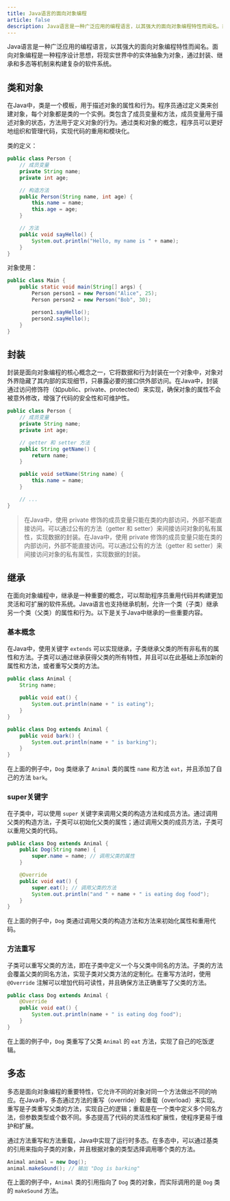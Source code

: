 ```yaml
---
title: Java语言的面向对象编程
article: false
description: Java语言是一种广泛应用的编程语言，以其强大的面向对象编程特性而闻名。面向对象编程是一种程序设计思想，将现实世界中的实体抽象为对象，通过封装、继承和多态等机制来构建复杂的软件系统。
---
```


Java语言是一种广泛应用的编程语言，以其强大的面向对象编程特性而闻名。面向对象编程是一种程序设计思想，将现实世界中的实体抽象为对象，通过封装、继承和多态等机制来构建复杂的软件系统。

## 类和对象

在Java中，类是一个模板，用于描述对象的属性和行为。程序员通过定义类来创建对象，每个对象都是类的一个实例。类包含了成员变量和方法，成员变量用于描述对象的状态，方法用于定义对象的行为。通过类和对象的概念，程序员可以更好地组织和管理代码，实现代码的重用和模块化。

类的定义：

```java
public class Person {
    // 成员变量
    private String name;
    private int age;

    // 构造方法
    public Person(String name, int age) {
        this.name = name;
        this.age = age;
    }

    // 方法
    public void sayHello() {
        System.out.println("Hello, my name is " + name);
    }
}
```

对象使用：

```java
public class Main {
    public static void main(String[] args) {
        Person person1 = new Person("Alice", 25);
        Person person2 = new Person("Bob", 30);

        person1.sayHello();
        person2.sayHello();
    }
}
```

## 封装

封装是面向对象编程的核心概念之一，它将数据和行为封装在一个对象中，对象对外界隐藏了其内部的实现细节，只暴露必要的接口供外部访问。在Java中，封装通过访问修饰符（如public、private、protected）来实现，确保对象的属性不会被意外修改，增强了代码的安全性和可维护性。

```java
public class Person {
    // 成员变量
    private String name;
    private int age;

    // getter 和 setter 方法
    public String getName() {
        return name;
    }

    public void setName(String name) {
        this.name = name;
    }

    // ...
}
```

> 在Java中，使用 private 修饰的成员变量只能在类的内部访问，外部不能直接访问。可以通过公有的方法（getter 和 setter）来间接访问对象的私有属性，实现数据的封装。在Java中，使用 private 修饰的成员变量只能在类的内部访问，外部不能直接访问。可以通过公有的方法（getter 和 setter）来间接访问对象的私有属性，实现数据的封装。

## 继承

在面向对象编程中，继承是一种重要的概念，可以帮助程序员重用代码并构建更加灵活和可扩展的软件系统。Java语言也支持继承机制，允许一个类（子类）继承另一个类（父类）的属性和行为。以下是关于Java中继承的一些重要内容。

### 基本概念

在Java中，使用关键字 `extends` 可以实现继承，子类继承父类的所有非私有的属性和方法。子类可以通过继承获得父类的所有特性，并且可以在此基础上添加新的属性和方法，或者重写父类的方法。

```java
public class Animal {
    String name;
    
    public void eat() {
        System.out.println(name + " is eating");
    }
}

public class Dog extends Animal {
    public void bark() {
        System.out.println(name + " is barking");
    }
}
```

在上面的例子中，`Dog` 类继承了 `Animal` 类的属性 `name` 和方法 `eat`，并且添加了自己的方法 `bark`。

### super关键字

在子类中，可以使用 `super` 关键字来调用父类的构造方法和成员方法。通过调用父类的构造方法，子类可以初始化父类的属性；通过调用父类的成员方法，子类可以重用父类的代码。

```java
public class Dog extends Animal {
    public Dog(String name) {
        super.name = name; // 调用父类的属性
    }

    @Override
    public void eat() {
        super.eat(); // 调用父类的方法
        System.out.println("and " + name + " is eating dog food");
    }
}
```

在上面的例子中，`Dog` 类通过调用父类的构造方法和方法来初始化属性和重用代码。

### 方法重写

子类可以重写父类的方法，即在子类中定义一个与父类中同名的方法。子类的方法会覆盖父类的同名方法，实现子类对父类方法的定制化。在重写方法时，使用 `@Override` 注解可以增加代码可读性，并且确保方法正确重写了父类的方法。

```java
public class Dog extends Animal {
    @Override
    public void eat() {
        System.out.println(name + " is eating dog food");
    }
}
```

在上面的例子中，`Dog` 类重写了父类 `Animal` 的 `eat` 方法，实现了自己的吃饭逻辑。

## 多态

多态是面向对象编程的重要特性，它允许不同的对象对同一个方法做出不同的响应。在Java中，多态通过方法的重写（override）和重载（overload）来实现。重写是子类重写父类的方法，实现自己的逻辑；重载是在一个类中定义多个同名方法，但参数类型或个数不同。多态提高了代码的灵活性和扩展性，使程序更易于维护和扩展。

通过方法重写和方法重载，Java中实现了运行时多态。在多态中，可以通过基类的引用来指向子类的对象，并且根据对象的类型选择调用哪个类的方法。

```java
Animal animal = new Dog();
animal.makeSound(); // 输出 "Dog is barking"
```

在上面的例子中，`Animal` 类的引用指向了 `Dog` 类的对象，而实际调用的是 `Dog` 类的 `makeSound` 方法。
